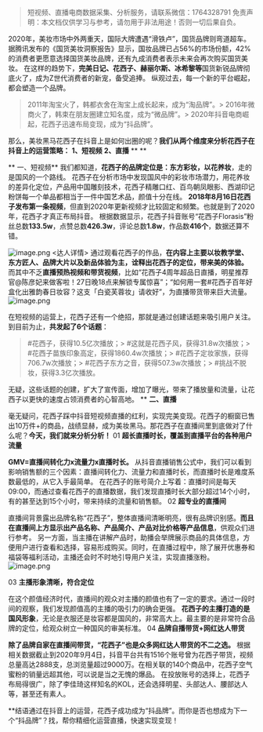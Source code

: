 


>
> 短视频、直播电商数据采集、分析服务，请联系微信：1764328791
> 免责声明：本文档仅供学习与参考，请勿用于非法用途！否则一切后果自负。
> 


2020年，美妆市场中外两重天，国际大牌遭遇“滑铁卢”，国货品牌则弯道超车。
据腾讯发布的《国货美妆洞察报告》显示，国妆品牌已占56%的市场份额，42%的消费者更愿意选择国货美妆品牌，还有九成消费者表示未来会再次购买国货美妆。
在这样的趋势下，**完美日记、花西子、赫丽尔斯、冰希黎等**国货新锐品牌彻底火了，成为Z世代消费者的新宠，备受追捧。
纵观过去，每一个新的平台崛起，都会塑造一个品牌。
> 2011年淘宝火了，韩都衣舍在淘宝上成长起来，成为“淘品牌”。> 2016年微商火了，韩束在朋友圈建立知名度，成为“微品牌”。> 2020年抖音电商崛起，花西子迅速布局变现，成为“抖品牌”。


那么，美妆黑马花西子在抖音上是如何出圈的呢？**我们从两个维度来分析花西子在抖音上的运营策略：**
**1、短视频**
**2、直播**
**
**


** 一、短视频**
我们都知道，**花西子的品牌定位是：东方彩妆，以花养妆**，走的是国风的一个路线。
花西子在分析市场中发现国风中的彩妆市场潜力，用花养妆的差异化定位，产品用中国雕刻技术，花西子精雕口红、百鸟朝凤眼影、西湖印记粉饼每一个单品都相当于一件中国艺术品，颜值十分在线。
**2018年8月16日花西子发布第一条视频**，但直到2020年更新视频才比较固定和频繁。也就是到了2020年，花西子才真正布局抖音。
根据数据显示，花西子抖音账号“花西子Florasis”粉丝总数**133.5w**，点赞总数**426.3w**，评论总数**1.8w**，作品数**416个**，数据还算不错。


![image.png](https://cdn.nlark.com/yuque/0/2021/png/97322/1617788744707-720e13e1-2671-47dc-b403-1cda1b4289c5.png#align=left&display=inline&height=257&margin=%5Bobject%20Object%5D&name=image.png&originHeight=514&originWidth=1080&size=370078&status=done&style=none&width=540)
<达人详情>
通过观看花西子的作品，**在内容上主要以妆教学堂、东方匠人、品牌大片以及新品体验为主，诠释出花西子的定位，带来美的体验。**
而其中不乏**直播预热视频和带货视频**，比如“花西子4周年超品日直播，明星推荐官@陈彦妃来做客啦！27日晚18点来解锁专属惊喜”；“如何用一套#花西子百年好盒化出雅韵春日妆容？这支「白瓷芙蓉妆」请收好”，为直播带货带来巨大流量。
![image.png](https://cdn.nlark.com/yuque/0/2021/png/97322/1617788756691-20095a6d-d9f3-484a-b39d-d86189bbd597.png#align=left&display=inline&height=640&margin=%5Bobject%20Object%5D&name=image.png&originHeight=1280&originWidth=720&size=535360&status=done&style=none&width=360)


在短视频的运营上，花西子还有一个绝招，那就是通过创建话题来吸引用户关注。到目前为止，**共发起了6个话题**：
> #花西子，获得10.5亿次播放；> #这就是花西子风，获得31.8w次播放；> #花西子苗族印象高定，获得1860.4w次播放；> #花西子定妆家族，获得706.7w次播放；> #花西子东方之音，获得507.3w次播放；> #挑战不脱妆，获得3.3亿次播放。


无疑，这些话题的创建，扩大了宣传面，增加了曝光，带来了播放量和流量，让花西子以更快的速度占领消费者的心智高地。
**
**二、直播**

毫无疑问，花西子踩中抖音短视频直播的红利，实现完美变现。花西子的橱窗已售出10万件+的商品，战绩显赫，成为美妆黑马。那花西子在直播间里到底做对了什么呢？**今天，我们就来分析分析！**
01
**超长直播时长，覆盖到直播平台的各种用户流量**


**GMV=直播间转化力x流量力x直播时长。**
从抖音直播销售公式中，我们可以看到影响销售额的三个因素：直播间转化力、流量力和直播时长，而直播时长是难度系数最低的，从它入手最简单。
在花西子的账号简介上写着：直播时间是每天09:00，而通过查看花西子的直播数据，我们发现直播时长大部分超过14个小时，有的甚至达到15个小时，带来持续的流量和销售额。
02
**超专业的直播间**


直播间背景露出品牌名称“花西子”，整体直播间清晰明亮，很有品牌识别感。**而且在直播间上方显示出产品名称、产品简介、产品对比价格等产品信息**，供观众们进行参考。
另一方面，当主播在讲解产品时，助播会举牌展示商品的具体信息，方便用户进行查看和选择，容易形成购买。同时，在直播过程中，除了展开优惠券和福袋等福利活动，主播还会时不时地引导用户关注，实现直播涨粉。
![image.png](https://cdn.nlark.com/yuque/0/2021/png/97322/1617788777921-c2eedf87-12b7-4d6d-bcf3-18338de89248.png#align=left&display=inline&height=925&margin=%5Bobject%20Object%5D&name=image.png&originHeight=1850&originWidth=1080&size=2268321&status=done&style=none&width=540)


03
**主播形象清晰，符合定位**


在这个颜值经济时代，直播间的观众对主播的颜值也有了一定的要求。通过一段时间的观察，我们发现颜值高的主播的吸引力的确会更强。
**花西子的主播打造的是国风形象**，无论是衣服还是妆容都是国风的，非常高大上。最主要的是非常符合品牌的定位，给观众树立一种国风的审美标准。
04
**品牌自播带货+网红达人带货**


**除了品牌自家在直播间带货，“花西子”也是众多网红达人带货的不二之选。**
根据相关数据截止到2020年9月4日，抖音平台共有1516个账号曾为花西子带货，视频总量高达2888支，总浏览量超过9000万。在相关联的140个商品中，花西子空气蜜粉的销量远超其他，可以说是当之无愧的爆品。
在投放账号的选择上，花西子布局得很广，除了李佳琦这样知名的KOL，还会选择明星、头部达人、腰部达人等，甚至还有素人。

**结语通过在抖音上的运营，花西子成功成为“抖品牌”。而你是否也想成为下一个“抖品牌”？找，帮你精细化运营直播，快速实现变现！
